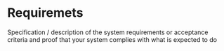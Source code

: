 # Requiremets

Specification / description of the system requirements or acceptance criteria and proof that your system complies with what is expected to do
